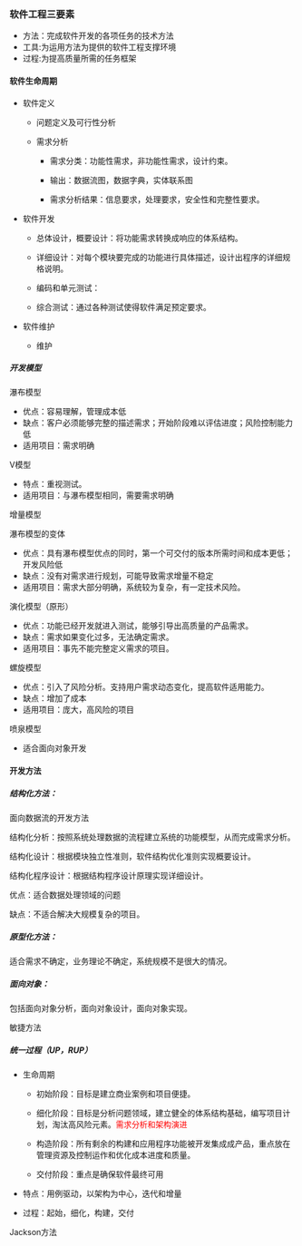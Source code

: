 ### 软件工程三要素

- 方法：完成软件开发的各项任务的技术方法
- 工具:为运用方法为提供的软件工程支撑环境
- 过程:为提高质量所需的任务框架

#### 软件生命周期

- 软件定义
  
  - 问题定义及可行性分析
  
  - 需求分析
    
    - 需求分类：功能性需求，非功能性需求，设计约束。
    
    - 输出：数据流图，数据字典，实体联系图
    
    - 需求分析结果：信息要求，处理要求，安全性和完整性要求。

- 软件开发
  
  - 总体设计，概要设计：将功能需求转换成响应的体系结构。
  
  - 详细设计：对每个模块要完成的功能进行具体描述，设计出程序的详细规格说明。
  
  - 编码和单元测试：
  
  - 综合测试：通过各种测试使得软件满足预定要求。

- 软件维护
  
  - 维护

##### 开发模型

瀑布模型

- 优点：容易理解，管理成本低
- 缺点：客户必须能够完整的描述需求；开始阶段难以评估进度；风险控制能力低
- 适用项目：需求明确

V模型

- 特点：重视测试。
- 适用项目：与瀑布模型相同，需要需求明确

增量模型

瀑布模型的变体

- 优点：具有瀑布模型优点的同时，第一个可交付的版本所需时间和成本更低；开发风险低
- 缺点：没有对需求进行规划，可能导致需求增量不稳定
- 适用项目：需求大部分明确，系统较为复杂，有一定技术风险。

演化模型（原形）

- 优点：功能已经开发就进入测试，能够引导出高质量的产品需求。
- 缺点：需求如果变化过多，无法确定需求。
- 适用项目：事先不能完整定义需求的项目。

螺旋模型

- 优点：引入了风险分析。支持用户需求动态变化，提高软件适用能力。
- 缺点：增加了成本
- 适用项目：庞大，高风险的项目

喷泉模型

- 适合面向对象开发

#### 开发方法

##### 结构化方法：

面向数据流的开发方法

结构化分析：按照系统处理数据的流程建立系统的功能模型，从而完成需求分析。

结构化设计：根据模块独立性准则，软件结构优化准则实现概要设计。

结构化程序设计：根据结构程序设计原理实现详细设计。

优点：适合数据处理领域的问题

缺点：不适合解决大规模复杂的项目。

##### 原型化方法：

适合需求不确定，业务理论不确定，系统规模不是很大的情况。

##### 面向对象：

包括面向对象分析，面向对象设计，面向对象实现。

敏捷方法

##### 统一过程（UP，RUP）

- 生命周期
  
  - 初始阶段：目标是建立商业案例和项目便捷。
  
  - 细化阶段：目标是分析问题领域，建立健全的体系结构基础，编写项目计划，淘汰高风险元素。<font color='red'>需求分析和架构演进</font>
  
  - 构造阶段：所有剩余的构建和应用程序功能被开发集成成产品，重点放在管理资源及控制运作和优化成本进度和质量。
  
  - 交付阶段：重点是确保软件最终可用

- 特点：用例驱动，以架构为中心，迭代和增量

- 过程：起始，细化，构建，交付

Jackson方法

